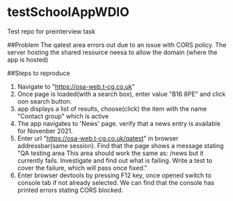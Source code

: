 # testSchoolAppWDIO
Test repo for preinterview task

##Problem
The qatest area errors out due to an issue with CORS policy.
The server hosting the shared resource neesa to allow the domain (where the app is hosted)

##Steps to reproduce
1. Navigate to "https://osa-web.t-cg.co.uk"
2. Once page is loaded(with a search box), enter value "B16 8PE" and click oon search button.
3. app displays a list of results, choose(click) the item with the name "Contact group" which is active
4. The app navigates to 'News' page. verify that a news entry is available for Novenber 2021.
5. Enter url "https://osa-web.t-cg.co.uk/qatest" in browser addressbar(same session). Find that the page shows a message stating 
"QA testing area
This area should work the same as: /news but it currently fails. Investigate and find out what is failing. Write a test to cover the failure, which will pass once fixed." 
6. Enter browser devtools by pressing F12 key, once opened switch to console tab if not already selected.
We can find that the console has printed errors stating CORS blocked.



